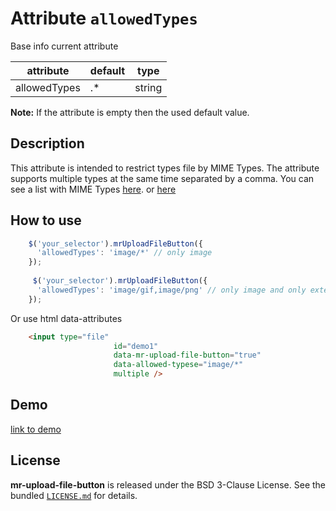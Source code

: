 
# Attribute `allowedTypes`

Base info current attribute 

| attribute      | default              | type            |
| -----------    | -------------------- |---------------- |
| allowedTypes   | .*                   | string          |

**Note:** If the attribute is empty then the used default value.

## Description

This attribute is intended to restrict types file by MIME Types. The attribute supports multiple types at the same time separated by a comma.
You can see a list with MIME Types [here](https://www.freeformatter.com/mime-types-list.html). or [here](https://en.wikipedia.org/wiki/Media_type) 

## How to use
```js
    $('your_selector').mrUploadFileButton({
      'allowedTypes': 'image/*' // only image
    });
    
     $('your_selector').mrUploadFileButton({
      'allowedTypes': 'image/gif,image/png' // only image and only extentions gif and png
    });
```

Or use html data-attributes

```html 
    <input type="file"
                       id="demo1"
                       data-mr-upload-file-button="true"
                       data-allowed-typese="image/*"
                       multiple />
```


## Demo
[link to demo](https://mackrais.github.io/mr-upload-file-button/#only_image_example)

## License

**mr-upload-file-button** is released under the BSD 3-Clause License. See the bundled [`LICENSE.md`](/LICENSE.md) for details.
